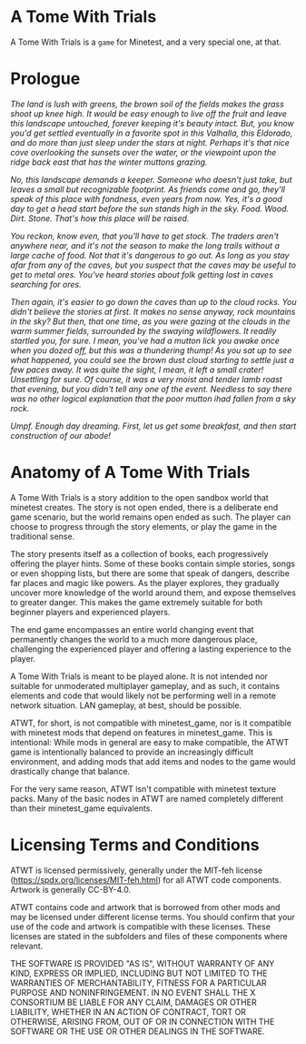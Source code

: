 
A Tome With Trials
==================

A Tome With Trials is a `game` for Minetest, and a very special one,
at that.

Prologue
========

*The land is lush with greens, the brown soil of the fields makes the
grass shoot up knee high. It would be easy enough to live off the
fruit and leave this landscape untouched, forever keeping it's beauty
intact. But, you know you'd get settled eventually in a favorite spot
in this Valhalla, this Eldorado, and do more than just sleep under the
stars at night. Perhaps it's that nice cove overlooking the sunsets
over the water, or the viewpoint upon the ridge back east that has
the winter muttons grazing.*

*No, this landscape demands a keeper. Someone who doesn't just take,
but leaves a small but recognizable footprint. As friends come and go,
they'll speak of this place with fondness, even years from now. Yes,
it's a good day to get a head start before the sun stands high in
the sky. Food. Wood. Dirt. Stone. That's how this place will be raised.*

*You reckon, know even, that you'll have to get stock. The traders
aren't anywhere near, and it's not the season to make the long trails
without a large cache of food. Not that it's dangerous to go out. As
long as you stay afar from any of the caves, but you suspect that
the caves may be useful to get to metal ores. You've heard stories
about folk getting lost in caves searching for ores.*

*Then again, it's easier to go down the caves than up to the cloud
rocks. You didn't believe the stories at first. It makes no sense
anyway, rock mountains in the sky? But then, that one time, as you
were gazing at the clouds in the warm summer fields, surrounded by
the swaying wildflowers. It readily startled you, for sure. I mean,
you've had a mutton lick you awake once when you dozed off, but this
was a thundering thump! As you sat up to see what happened, you could
see the brown dust cloud starting to settle just a few paces away. It
was quite the sight, I mean, it left a small crater! Unsettling
for sure. Of course, it was a very moist and tender lamb roast that
evening, but you didn't tell any one of the event. Needless to say
there was no other logical explanation that the poor mutton ihad
fallen from a sky rock.*

*Umpf. Enough day dreaming. First, let us get some breakfast, and
then start construction of our abode!*


Anatomy of A Tome With Trials
=============================

A Tome With Trials is a story addition to the open sandbox world that
minetest creates. The story is not open ended, there is a deliberate
end game scenario, but the world remains open ended as such. The
player can choose to progress through the story elements, or play
the game in the traditional sense.

The story presents itself as a collection of books, each progressively
offering the player hints. Some of these books contain simple stories,
songs or even shopping lists, but there are some that speak of dangers,
describe far places and magic like powers. As the player explores,
they gradually uncover more knowledge of the world around them, and
expose themselves to greater danger. This makes the game extremely
suitable for both beginner players and experienced players.

The end game encompasses an entire world changing event that
permanently changes the world to a much more dangerous place,
challenging the experienced player and offering a lasting experience
to the player.

A Tome With Trials is meant to be played alone. It is not intended
nor suitable for unmoderated multiplayer gameplay, and as such, it
contains elements and code that would likely not be performing well in
a remote network situation. LAN gameplay, at best, should be possible.

ATWT, for short, is not compatible with minetest_game, nor is it
compatible with minetest mods that depend on features in minetest_game.
This is intentional: While mods in general are easy to make compatible,
the ATWT game is intentionally balanced to provide an increasingly
difficult environment, and adding mods that add items and nodes to
the game would drastically change that balance.

For the very same reason, ATWT isn't compatible with minetest texture
packs. Many of the basic nodes in ATWT are named completely different
than their minetest_game equivalents.


Licensing Terms and Conditions
==============================

ATWT is licensed permissively, generally under the MIT-feh license
(https://spdx.org/licenses/MIT-feh.html) for all ATWT code
components. Artwork is generally CC-BY-4.0.

ATWT contains code and artwork that is borrowed from other mods and may
be licensed under different license terms. You should confirm that your
use of the code and artwork is compatible with these licenses. These
licenses are stated in the subfolders and files of these components
where relevant.

THE SOFTWARE IS PROVIDED "AS IS", WITHOUT WARRANTY OF ANY KIND, EXPRESS OR
IMPLIED, INCLUDING BUT NOT LIMITED TO THE WARRANTIES OF MERCHANTABILITY,
FITNESS FOR A PARTICULAR PURPOSE AND NONINFRINGEMENT. IN NO EVENT SHALL THE
X CONSORTIUM BE LIABLE FOR ANY CLAIM, DAMAGES OR OTHER LIABILITY, WHETHER
IN AN ACTION OF CONTRACT, TORT OR OTHERWISE, ARISING FROM, OUT OF OR IN
CONNECTION WITH THE SOFTWARE OR THE USE OR OTHER DEALINGS IN THE SOFTWARE.

